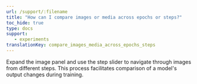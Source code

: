 ```yaml
---
url: /support/:filename
title: "How can I compare images or media across epochs or steps?"
toc_hide: true
type: docs
support:
   - experiments
translationKey: compare_images_media_across_epochs_steps
---
```

Expand the image panel and use the step slider to navigate through images from different steps. This process facilitates comparison of a model's output changes during training.
